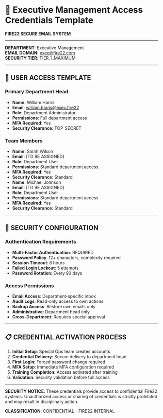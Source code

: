 # 🔑 Executive Management Access Credentials Template

**FIRE22 SECURE EMAIL SYSTEM**

---

**DEPARTMENT**: Executive Management  
**EMAIL DOMAIN**: exec@fire22.com  
**SECURITY TIER**: TIER_1_MAXIMUM

---

## 👤 **USER ACCESS TEMPLATE**

### **Primary Department Head**

- **Name**: William Harris
- **Email**: william.harris@exec.fire22
- **Role**: Department Administrator
- **Permissions**: Full department access
- **MFA Required**: Yes
- **Security Clearance**: TOP_SECRET

### **Team Members**

- **Name**: Sarah Wilson
- **Email**: [TO BE ASSIGNED]
- **Role**: Department User
- **Permissions**: Standard department access
- **MFA Required**: Yes
- **Security Clearance**: Standard
- **Name**: Michael Johnson
- **Email**: [TO BE ASSIGNED]
- **Role**: Department User
- **Permissions**: Standard department access
- **MFA Required**: Yes
- **Security Clearance**: Standard

---

## 🔐 **SECURITY CONFIGURATION**

### **Authentication Requirements**

- **Multi-Factor Authentication**: REQUIRED
- **Password Policy**: 12+ characters, complexity required
- **Session Timeout**: 8 hours
- **Failed Login Lockout**: 5 attempts
- **Password Rotation**: Every 90 days

### **Access Permissions**

- **Email Access**: Department-specific inbox
- **Audit Logs**: Read-only access to own actions
- **Backup Access**: Restore own emails only
- **Administrative**: Department head only
- **Cross-Department**: Requires special approval

---

## 📋 **CREDENTIAL ACTIVATION PROCESS**

1. **Initial Setup**: Special Ops team creates accounts
2. **Credential Delivery**: Secure delivery to department head
3. **First Login**: Forced password change required
4. **MFA Setup**: Immediate MFA configuration required
5. **Training Completion**: Access activated after training
6. **Validation**: Security validation before full access

---

**SECURITY NOTICE**: These credentials provide access to confidential Fire22 systems. Unauthorized access or sharing of credentials is strictly prohibited and may result in disciplinary action.

**CLASSIFICATION**: CONFIDENTIAL - FIRE22 INTERNAL
